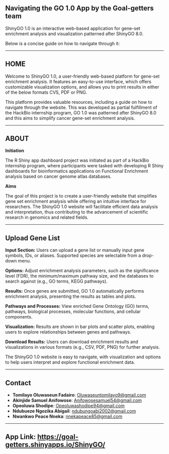 ## **Navigating the GO 1.0 App by the Goal-getters team**

ShinyGO 1.0 is an interactive web-based application for gene-set enrichment analysis and visualization patterned after ShinyGO 8.0.

Below is a concise guide on how to navigate through it:

---

## **HOME**

Welcome to ShinyGO 1.0, a user-friendly web-based platform for gene-set enrichment analysis. It features an easy-to-use interface, which offers customizable visualization options, and allows you to print results in either of the below formats CVS, PDF or PNG.

This platform provides valuable resources, including a guide on how to navigate through the website. This was developed as partial fulfillment of the HackBio internship program, GO 1.0 was patterned after ShinyGO 8.0 and this aims to simplify cancer gene-set enrichment analysis.

---

## **ABOUT**

**Initiation**

The R Shiny app dashboard project was initiated as part of a HackBio internship program, where participants were tasked with developing R Shiny dashboards for bioinformatics applications on Functional Enrichment analysis based on cancer genome atlas databases.


**Aims**

The goal of this project is to create a user-friendly website that simplifies gene set enrichment analysis while offering an intuitive interface for researchers. The ShinyGO 1.0 website will facilitate efficient data analysis and interpretation, thus contributing to the advancement of scientific research in genomics and related fields.

---

## **Upload Gene List**

**Input Section:** Users can upload a gene list or manually input gene symbols, IDs, or aliases. Supported species are selectable from a drop-down menu.

**Options:** Adjust enrichment analysis parameters, such as the significance level (FDR), the minimum/maximum pathway size, and the databases to search against (e.g., GO terms, KEGG pathways).

**Results:** Once genes are submitted, GO 1.0 automatically performs enrichment analysis, presenting the results as tables and plots.

**Pathways and Processes:** View enriched Gene Ontology (GO) terms, pathways, biological processes, molecular functions, and cellular components.

**Visualization:** Results are shown in bar plots and scatter plots, enabling users to explore relationships between genes and pathways.

**Download Results:** Users can download enrichment results and visualizations in various formats (e.g., CSV, PDF, PNG) for further analysis.

The ShinyGO 1.0 website is easy to navigate, with visualization and options to help users interpret and explore functional enrichment data.

---

## **Contact**
- **Tomilayo Oluwaseun Fadairo**: [Oluwaseuntomilayo9@gmail.com](mailto:Oluwaseuntomilayo9@gmail.com)
- **Akinjide Samuel Anifowose**: [Anifowosesamuel54@gmail.com](mailto:Anifowosesamuel54@gmail.com)
- **Opeoluwa Shodipe**: [Opeoluwashodipe94@gmail.com](mailto:Opeoluwashodipe94@gmail.com)
- **Ndubueze Ngozika Abigail**: [ndubungoabi2002@gmail.com](mailto:ndubungoabi2002@gmail.com)
- **Nwankwo Peace Nneka**: [nnekapeace85@gmail.com](mailto:nnekapeace85@gmail.com)

---

## **App Link:** https://goal-getters.shinyapps.io/ShinyGO/
